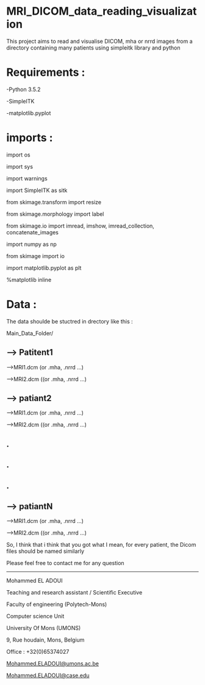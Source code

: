 # MRI_DICOM_data_reading_visualization
This project aims to read and visualise DICOM, mha or nrrd images from a directory containing many patients using simpleitk library and python

# Requirements : 

-Python 3.5.2

-SimpleITK

-matplotlib.pyplot

# imports :
import os

import sys

import warnings

import SimpleITK as sitk

from skimage.transform import resize

from skimage.morphology import label

from skimage.io import imread, imshow, imread_collection, concatenate_images

import numpy as np

from skimage import io

import matplotlib.pyplot as plt

%matplotlib inline

# Data :

The data shoulde be stuctred in drectory like this :

Main_Data_Folder/

## --> Patitent1

  -->MRI1.dcm (or .mha, .nrrd ...)

  -->MRI2.dcm ((or .mha, .nrrd ...)

## --> patiant2

  -->MRI1.dcm (or .mha, .nrrd ...)

  -->MRI2.dcm ((or .mha, .nrrd ...)

## .

## .

## .

## --> patiantN

  -->MRI1.dcm (or .mha, .nrrd ...)

  -->MRI2.dcm ((or .mha, .nrrd ...)

So, I think that i think that you got what I mean, for every patient, the Dicom files should be named similarly

Please feel free to contact me for any question 

______________________

Mohammed EL ADOUI

Teaching and research assistant / Scientific Executive

Faculty of engineering (Polytech-Mons)

Computer science Unit 

University Of Mons (UMONS)

9, Rue houdain, Mons, Belgium

Office  : +32(0)65374027

Mohammed.ELADOUI@umons.ac.be

Mohammed.ELADOUI@case.edu
